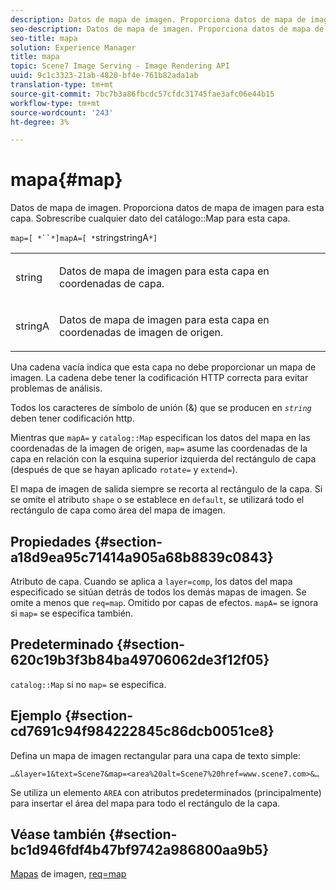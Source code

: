 ```yaml
---
description: Datos de mapa de imagen. Proporciona datos de mapa de imagen para esta capa. Sobrescribe cualquier dato del mapa del catálogo para esta capa.
seo-description: Datos de mapa de imagen. Proporciona datos de mapa de imagen para esta capa. Sobrescribe cualquier dato del mapa del catálogo para esta capa.
seo-title: mapa
solution: Experience Manager
title: mapa
topic: Scene7 Image Serving - Image Rendering API
uuid: 9c1c3323-21ab-4820-bf4e-761b82ada1ab
translation-type: tm+mt
source-git-commit: 7bc7b3a86fbcdc57cfdc31745fae3afc06e44b15
workflow-type: tm+mt
source-wordcount: '243'
ht-degree: 3%

---
```



# mapa{#map}

Datos de mapa de imagen. Proporciona datos de mapa de imagen para esta capa. Sobrescribe cualquier dato del catálogo::Map para esta capa.

`map=[ *``*]mapA=[ *`stringstringA`*]`

<table id="simpletable_2E32B25D5F6246A18A8AF817903877ED"> 
 <tr class="strow"> 
  <td class="stentry"> <p><span class="codeph"> <span class="varname"> string</span></span> </p></td> 
  <td class="stentry"> <p>Datos de mapa de imagen para esta capa en coordenadas de capa. </p></td> 
 </tr> 
 <tr class="strow"> 
  <td class="stentry"> <p><span class="codeph"> <span class="varname"> stringA</span></span> </p></td> 
  <td class="stentry"> <p>Datos de mapa de imagen para esta capa en coordenadas de imagen de origen. </p></td> 
 </tr> 
</table>

Una cadena vacía indica que esta capa no debe proporcionar un mapa de imagen. La cadena debe tener la codificación HTTP correcta para evitar problemas de análisis.

Todos los caracteres de símbolo de unión (&amp;) que se producen en *`string`* deben tener codificación http.

Mientras que `mapA=` y `catalog::Map` especifican los datos del mapa en las coordenadas de la imagen de origen, `map=` asume las coordenadas de la capa en relación con la esquina superior izquierda del rectángulo de capa (después de que se hayan aplicado `rotate=` y `extend=`).

El mapa de imagen de salida siempre se recorta al rectángulo de la capa. Si se omite el atributo `shape` o se establece en `default`, se utilizará todo el rectángulo de capa como área del mapa de imagen.

## Propiedades {#section-a18d9ea95c71414a905a68b8839c0843}

Atributo de capa. Cuando se aplica a `layer=comp`, los datos del mapa especificado se sitúan detrás de todos los demás mapas de imagen. Se omite a menos que `req=map`. Omitido por capas de efectos. `mapA=` se ignora si  `map=` se especifica también.

## Predeterminado {#section-620c19b3f3b84ba49706062de3f12f05}

`catalog::Map` si no  `map=` se especifica.

## Ejemplo {#section-cd7691c94f984222845c86dcb0051ce8}

Defina un mapa de imagen rectangular para una capa de texto simple:

`…&layer=1&text=Scene7&map=<area%20alt=Scene7%20href=www.scene7.com>&…`

Se utiliza un elemento `AREA` con atributos predeterminados (principalmente) para insertar el área del mapa para todo el rectángulo de la capa.

## Véase también {#section-bc1d946fdf4b47bf9742a986800aa9b5}

[Mapas](../../../../../is-api/http-ref/image-serving-api-ref/c-http-protocol-reference/c-syntax-and-features/r-image-maps.md#reference-ff7d1bac2a064104b0c508a81316fdab) de imagen,  [req=map](../../../../../is-api/http-ref/image-serving-api-ref/c-http-protocol-reference/c-command-reference/r-req/r-req.md#reference-907cdb4a97034db7ad94695f25552e76)
